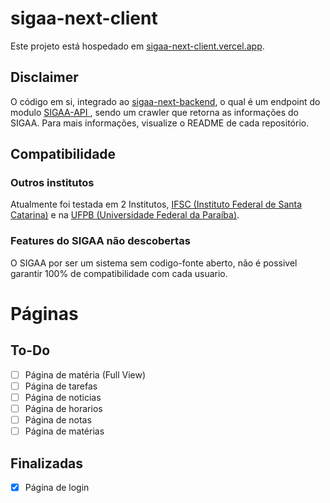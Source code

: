 # sigaa-next-client

Este projeto está hospedado em [sigaa-next-client.vercel.app](https://sigaa-next-client.vercel.app/). <br>

## Disclaimer

O código em si, integrado ao [sigaa-next-backend](https://github.com/dduartee/sigaa-next-backend), o qual é um endpoint do modulo [SIGAA-API
](https://github.com/GeovaneSchmitz/sigaa-api), sendo um crawler que retorna as informações do SIGAA. Para mais informações, visualize o README de cada repositório.

## Compatibilidade

### Outros institutos
Atualmente foi testada em 2 Institutos, [IFSC (Instituto Federal de Santa Catarina)](https://ifsc.edu.br/) e na [UFPB (Universidade Federal da Paraíba)](https://www.ufpb.br/).

### Features do SIGAA não descobertas
O SIGAA por ser um sistema sem codigo-fonte aberto, não é possivel garantir 100% de compatibilidade com cada usuario.

# Páginas
## To-Do

- [ ] Página de matéria (Full View)
- [ ] Página de tarefas 
- [ ] Página de noticias 
- [ ] Página de horarios 
- [ ] Página de notas
- [ ] Página de matérias

## Finalizadas
- [x] Página de login
